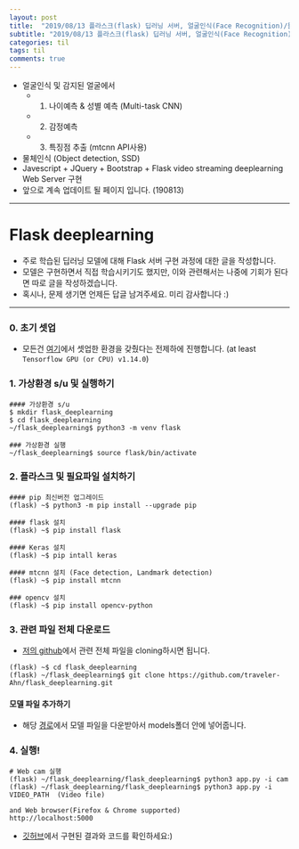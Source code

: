 ```yaml
---
layout: post
title:  "2019/08/13 플라스크(flask) 딥러닝 서버, 얼굴인식(Face Recognition)/물체인식(Object detection)"
subtitle: "2019/08/13 플라스크(flask) 딥러닝 서버, 얼굴인식(Face Recognition)/물체인식(Object detection)"
categories: til
tags: til
comments: true
---
```


- 얼굴인식 및 감지된 얼굴에서
  - 1) 나이예측 & 성별 예측 (Multi-task CNN)
  - 2) 감정예측
  - 3) 특징점 추출 (mtcnn API사용)
- 물체인식 (Object detection, SSD)
- Javescript + JQuery + Bootstrap + Flask video streaming deeplearning Web Server 구현
- 앞으로 계속 업데이트 될 페이지 입니다. (190813)

---

# Flask deeplearning

- 주로 학습된 딥러닝 모델에 대해 Flask 서버 구현 과정에 대한 글을 작성합니다.
- 모델은 구현하면서 직접 학습시키기도 했지만, 이와 관련해서는 나중에 기회가 된다면 따로 글을 작성하겠습니다.
- 혹시나, 문제 생기면 언제든 답글 남겨주세요. 미리 감사합니다 :)

---

### 0. 초기 셋업

- 모든건 [여기](https://traveler-ahn.github.io/til/2019/08/13/ubuntu18-first-su/)에서 셋업한 환경을 갖췄다는 전제하에 진행합니다. (at least `Tensorflow GPU (or CPU) v1.14.0`)

### 1. 가상환경 s/u 및 실행하기

```
#### 가상환경 s/u
$ mkdir flask_deeplearning
$ cd flask_deeplearning
~/flask_deeplearning$ python3 -m venv flask

### 가상환경 실행
~/flask_deeplearning$ source flask/bin/activate
```

### 2. 플라스크 및 필요파일 설치하기

```
#### pip 최신버전 업그레이드
(flask) ~$ python3 -m pip install --upgrade pip

#### flask 설치
(flask) ~$ pip install flask

#### Keras 설치
(flask) ~$ pip intall keras

#### mtcnn 설치 (Face detection, Landmark detection)
(flask) ~$ pip install mtcnn

### opencv 설치
(flask) ~$ pip install opencv-python
```

### 3. 관련 파일 전체 다운로드

- [저의 github](https://github.com/traveler-Ahn/flask_deeplearning)에서 관련 전체 파일을 cloning하시면 됩니다.

```
(flask) ~$ cd flask_deeplearning
(flask) ~/flask_deeplearning$ git clone https://github.com/traveler-Ahn/flask_deeplearning.git
```

#### 모델 파일 추가하기

- 해당 [경로](https://drive.google.com/drive/folders/1vBnoOsVKDmy55-6Ky9CtEwrr3SYkD7pJ)에서 모델 파일을 다운받아서 models폴더 안에 넣어줍니다.

### 4. 실행!

```
# Web cam 실행 
(flask) ~/flask_deeplearning/flask_deeplearning$ python3 app.py -i cam
(flask) ~/flask_deeplearning/flask_deeplearning$ python3 app.py -i VIDEO_PATH  (Video file)

and Web browser(Firefox & Chrome supported)
http://localhost:5000
```
- [깃허브](https://github.com/traveler-Ahn/flask_deeplearning)에서 구현된 결과와 코드를 확인하세요:)



